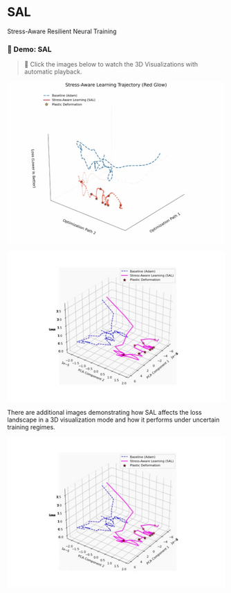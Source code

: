 # SAL
Stress-Aware Resilient Neural Training

### 🎥 Demo: SAL
> 🔗 Click the images below to watch the 3D Visualizations with automatic playback.

[![Watch the demo video](For_Demo.jpg)](https://stress-aware-learning.github.io/SAL/stress_aware_learning_smooth_lossaxis.mp4)

[![Watch the demo video](For_Demo2.jpg)](https://stress-aware-learning.github.io/SAL/trajectory_rotation.mp4)

There are additional images demonstrating how SAL affects the loss landscape in a 3D visualization mode and how it performs under uncertain training regimes.

[![Watch the image in orginal size](For_Demo2.jpg)](https://stress-aware-learning.github.io/SAL/trajectory_rotation.mp4)


